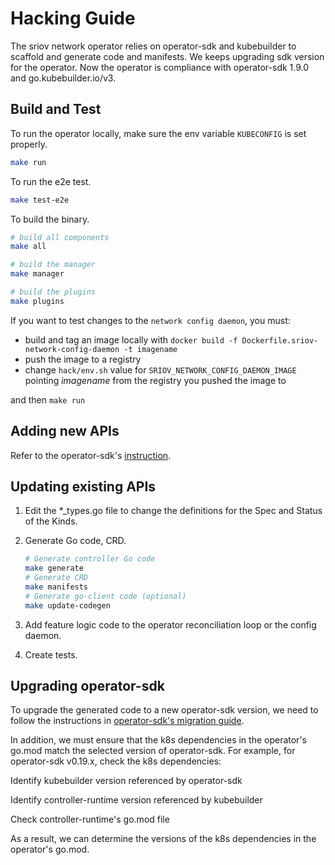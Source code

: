 # Hacking Guide

The sriov network operator relies on operator-sdk and kubebuilder to scaffold and generate code and manifests. We keeps upgrading sdk version for the operator. Now the operator is compliance with operator-sdk 1.9.0 and go.kubebuilder.io/v3.

## Build and Test

To run the operator locally, make sure the env variable `KUBECONFIG` is set properly.

````bash
make run
````

To run the e2e test.

```bash
make test-e2e
```

To build the binary.

```bash
# build all components
make all

# build the manager
make manager

# build the plugins
make plugins
```

If you want to test changes to the `network config daemon`, you must:
- build and tag an image locally with `docker build -f Dockerfile.sriov-network-config-daemon -t imagename`
- push the image to a registry
- change `hack/env.sh` value for `SRIOV_NETWORK_CONFIG_DAEMON_IMAGE` pointing _imagename_ from the registry you pushed the image to

and then `make run`

## Adding new APIs

Refer to the operator-sdk's [instruction](https://sdk.operatorframework.io/docs/building-operators/golang/tutorial/#create-a-new-api-and-controller).

## Updating existing APIs

1. Edit the *_types.go file to change the definitions for the Spec and Status of the Kinds.

2. Generate Go code, CRD.
    ```bash
    # Generate controller Go code
    make generate
    # Generate CRD
    make manifests
    # Generate go-client code (optional)
    make update-codegen
    ```

3. Add feature logic code to the operator reconciliation loop or the config daemon.

4. Create tests.

## Upgrading operator-sdk

To upgrade the generated code to a new operator-sdk version, we need to follow the instructions in [operator-sdk's migration guide](https://sdk.operatorframework.io/docs/upgrading-sdk-version/).

In addition, we must ensure that the k8s dependencies in the operator's go.mod match the selected version of operator-sdk. For example, for operator-sdk v0.19.x, check the k8s dependencies:

Identify kubebuilder version referenced by operator-sdk

Identify controller-runtime version referenced by kubebuilder

Check controller-runtime's go.mod file

As a result, we can determine the versions of the k8s dependencies in the operator's go.mod.
